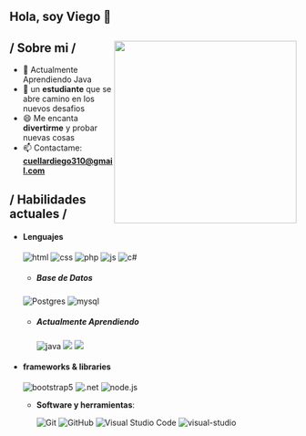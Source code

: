 
## Hola, soy Viego 👋

<div>

<img align="right" width="320" src="https://i.pinimg.com/564x/fc/ba/99/fcba998175ef64915740e0d248523d01.jpg"/>

<h2> / Sobre mi /</h2>
  
- 🧠 Actualmente Aprendiendo Java
- 👾 un **estudiante** que se abre camino en los nuevos desafios
- 😄 Me encanta **divertirme** y probar nuevas cosas
- 📫 Contactame: **cuellardiego310@gmail.com**
  
<h2> / Habilidades actuales / </h2>
  
- <h4> Lenguajes </h4>
  <img src = "https://img.shields.io/badge/HTML5-E34F26?style=for-the-badge&logo=html5&logoColor=white" alt = "html" />
  <img src = "https://img.shields.io/badge/CSS3-1572B6?style=for-the-badge&logo=css3&logoColor=white" alt = "css" />
  <img src = "https://img.shields.io/badge/php-%23777BB4.svg?style=for-the-badge&logo=php&logoColor=white" alt = "php" />
  <img src = "https://img.shields.io/badge/JavaScript-323330?style=for-the-badge&logo=javascript&logoColor=F7DF1E" alt = "js" />
  <img src = "https://img.shields.io/badge/c%23-5C2D91.svg?style=for-the-badge&logo=csharp&logoColor=white" alt = "c#" />
  
  - <h5> Base de Datos </h5>
  <img src = "https://img.shields.io/badge/postgres-%23316192.svg?style=for-the-badge&logo=postgresql&logoColor=white" alt = "Postgres" />
  <img src = "https://img.shields.io/badge/mysql-4479A1.svg?style=for-the-badge&logo=mysql&logoColor=white" alt = "mysql" />
  
  
  - <h5> Actualmente Aprendiendo </h5>
    <img src = "https://img.shields.io/badge/java-%23ED8B00.svg?style=for-the-badge&logo=java&logoColor=white" alt = "java" />
    <img src = "https://img.shields.io/badge/-ReactJs-61DAFB?logo=react&logoColor=white&style=for-the-badge" />
    <img src = "https://img.shields.io/badge/spring-%236DB33F.svg?style=for-the-badge&logo=spring&logoColor=white" />
  
- <h4> frameworks & libraries </h4>
  <img src = "https://img.shields.io/badge/bootstrap-%23563D7C.svg?style=for-the-badge&logo=bootstrap&logoColor=white" alt = "bootstrap5" />
  <img src = "https://img.shields.io/badge/.NET-5C2D91?style=for-the-badge&logo=.net&logoColor=white" alt = ".net" />
  <img src = "https://img.shields.io/badge/node.js-6DA55F?style=for-the-badge&logo=node.js&logoColor=white" alt = "node.js" />

  - **Software y herramientas**:

    ![Git](https://img.shields.io/badge/git-%23F05033.svg?style=for-the-badge&logo=git&logoColor=white)
    ![GitHub](https://img.shields.io/badge/github-%23121011.svg?style=for-the-badge&logo=github&logoColor=white)
    ![Visual Studio Code](https://img.shields.io/badge/Visual%20Studio%20Code-0078d7.svg?style=for-the-badge&logo=visual-studio-code&logoColor=white)
    <img src = "https://img.shields.io/badge/Visual%20Studio-5C2D91.svg?style=for-the-badge&logo=visual-studio&logoColor=white" alt = "visual-studio" />
  
